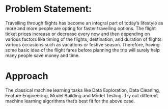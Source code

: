 # Problem Statement: #

Travelling through flights has become an integral part of today’s lifestyle as more and more people are opting for faster travelling options. The flight ticket prices increase or decrease every now and then depending on various factors like timing of the flights, destination, and duration of flights various occasions such as vacations or festive season. Therefore, having some basic idea of the flight fares before planning the trip will surely help many people save money and time.


# Approach #
The classical machine learning tasks like Data Exploration, Data Cleaning,
Feature Engineering, Model Building and Model Testing. Try out different machine
learning algorithms that’s best fit for the above case.

